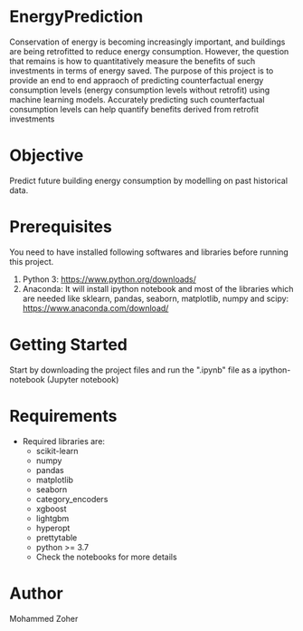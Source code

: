 # EnergyPrediction
Conservation of energy is becoming increasingly important, and buildings are being retrofitted to reduce energy consumption. However, the question that remains is how to quantitatively measure the benefits of such investments in terms of energy saved. The purpose of this project is to provide an end to end appraoch of predicting counterfactual energy consumption levels (energy consumption levels without retrofit) using machine learning models. Accurately predicting such counterfactual consumption levels can help quantify benefits derived from retrofit investments

# Objective
Predict future building energy consumption by modelling on past historical data.

# Prerequisites
You need to have installed following softwares and libraries before running this project.

1. Python 3: https://www.python.org/downloads/
2. Anaconda: It will install ipython notebook and most of the libraries which are needed like sklearn, pandas, seaborn, matplotlib, numpy and scipy: https://www.anaconda.com/download/

# Getting Started
Start by downloading the project files and run the ".ipynb" file as a ipython-notebook (Jupyter notebook)

# Requirements
  - Required libraries are:
    - scikit-learn
    - numpy
    - pandas
    - matplotlib
    - seaborn
    - category_encoders
    - xgboost
    - lightgbm
    - hyperopt
    - prettytable
    - python >= 3.7
    - Check the notebooks for more details
    
  # Author
  Mohammed Zoher
